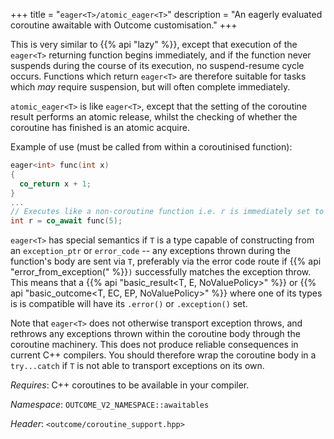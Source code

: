 +++
title = "`eager<T>/atomic_eager<T>`"
description = "An eagerly evaluated coroutine awaitable with Outcome customisation."
+++

This is very similar to {{% api "lazy<T>" %}}, except that execution of the `eager<T>`
returning function begins immediately, and if the function never suspends during the
course of its execution, no suspend-resume cycle occurs. Functions which return `eager<T>`
are therefore suitable for tasks which *may* require suspension, but will often complete
immediately.

`atomic_eager<T>` is like `eager<T>`, except that the setting of the coroutine result
performs an atomic release, whilst the checking of whether the coroutine has finished
is an atomic acquire.

Example of use (must be called from within a coroutinised function):

```c++
eager<int> func(int x)
{
  co_return x + 1;
}
...
// Executes like a non-coroutine function i.e. r is immediately set to 6.
int r = co_await func(5);
```

`eager<T>` has special semantics if `T` is a type capable of constructing from
an `exception_ptr` or `error_code` -- any exceptions thrown during the function's body
are sent via `T`, preferably via the error code route if {{% api "error_from_exception(" %}}`)`
successfully matches the exception throw. This means that a
{{% api "basic_result<T, E, NoValuePolicy>" %}} or {{% api "basic_outcome<T, EC, EP, NoValuePolicy>" %}} where one of its types is
is compatible will have its `.error()` or `.exception()` set.

Note that `eager<T>` does not otherwise transport exception throws, and rethrows
any exceptions thrown within the coroutine body through the coroutine machinery.
This does not produce reliable consequences in current C++ compilers. You should
therefore wrap the coroutine body in a `try...catch` if `T` is not able to transport
exceptions on its own.

*Requires*: C++ coroutines to be available in your compiler.

*Namespace*: `OUTCOME_V2_NAMESPACE::awaitables`

*Header*: `<outcome/coroutine_support.hpp>`
